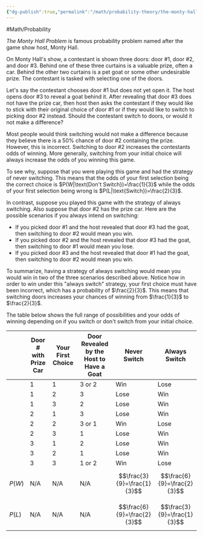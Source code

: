 ```yaml
---
{"dg-publish":true,"permalink":"/math/probability-theory/the-monty-hall-problem/"}
---
```



#Math/Probability 

*The Monty Hall Problem* is famous probability problem named after the game show host, Monty Hall.

On Monty Hall's show, a contestant is shown three doors: door #1, door #2, and door #3. Behind one of these three curtains is a valuable prize, often a car. Behind the other two curtains is a pet goat or some other undesirable prize. The contestant is tasked with selecting one of the doors.

Let's say the contestant chooses door #1 but does not yet open it. The host opens door #3 to reveal a goat behind it. After revealing that door #3 does not have the prize car, then host then asks the contestant if they would like to stick with their original choice of door #1 or if they would like to switch to picking door #2 instead. Should the contestant switch to doors, or would it not make a difference?

Most people would think switching would not make a difference because they believe there is a 50% chance of door #2 containing the prize. However, this is incorrect. Switching to door #2 increases the contestants odds of winning. More generally, switching from your initial choice will always increase the odds of you winning this game.

To see why, suppose that you were playing this game and had the strategy of never switching. This means that the odds of your first selection being the correct choice is $P(W|\text{Don't Switch})=\frac{1}{3}$ while the odds of your first selection being wrong is $P(L|\text{Switch})=\frac{2}{3}$.

In contrast, suppose you played this game with the strategy of always switching. Also suppose that door #2 has the prize car. Here are the possible scenarios if you always intend on switching:
- If you picked door #1 and the host revealed that door #3 had the goat, then switching to door #2 would mean you win. 
- If you picked door #2 and the host revealed that door #3 had the goat, then switching to door #1 would mean you lose. 
- If you picked door #3 and the host revealed that door #1 had the goat, then switching to door #2 would mean you win.

To summarize, having a strategy of always switching would mean you would win in two of the three scenarios described above. Notice how in order to win under this "always switch" strategy, your first choice must have been incorrect, which has a probability of $\frac{2}{3}$. This means that switching doors increases your chances of winning from $\frac{1}{3}$ to $\frac{2}{3}$.

The table below shows the full range of possibilities and your odds of winning depending on if you switch or don't switch from your initial choice.

|        | Door # with Prize Car | Your First Choice | Door Revealed by the Host to Have a Goat | Never Switch                | Always Switch               |
| ------ | --------------------- | ----------------- | ---------------------------------------- | --------------------------- | --------------------------- |
|        | 1                     | 1                 | 3 or 2                                   | Win                         | Lose                        |
|        | 1                     | 2                 | 3                                        | Lose                        | Win                         |
|        | 1                     | 3                 | 2                                        | Lose                        | Win                         |
|        | 2                     | 1                 | 3                                        | Lose                        | Win                         |
|        | 2                     | 2                 | 3 or 1                                   | Win                         | Lose                        |
|        | 2                     | 3                 | 1                                        | Lose                        | Win                         |
|        | 3                     | 1                 | 2                                        | Lose                        | Win                         |
|        | 3                     | 2                 | 1                                        | Lose                        | Win                         |
|        | 3                     | 3                 | 1 or 2                                   | Win                         | Lose                        |
| $P(W)$ | N/A                   | N/A               | N/A                                      | $$\frac{3}{9}=\frac{1}{3}$$ | $$\frac{6}{9}=\frac{2}{3}$$ |
| $P(L)$ | N/A                   | N/A               | N/A                                      | $$\frac{6}{9}=\frac{2}{3}$$ | $$\frac{3}{9}=\frac{1}{3}$$ |
